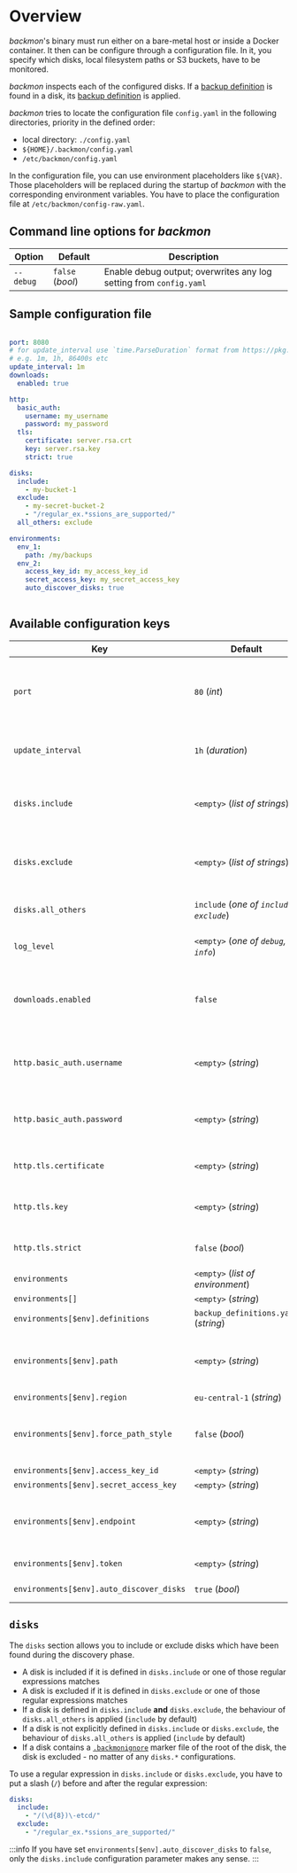 # Overview
*backmon*'s binary must run either on a bare-metal host or inside a Docker container.
It then can be configure through a configuration file. 
In it, you specify which disks, local filesystem paths or S3 buckets, have to be monitored.

*backmon* inspects each of the configured disks. If a [backup definition](../20-backup-definition/10-overview.md) is found in a disk, its [backup definition](../20-backup-definition/10-overview.md) is applied.

*backmon* tries to locate the configuration file `config.yaml` in the following directories, priority in the defined order:

- local directory: `./config.yaml`
- `${HOME}/.backmon/config.yaml`
- `/etc/backmon/config.yaml`

In the configuration file, you can use environment placeholders like `${VAR}`. Those placeholders will be replaced during the startup of *backmon* with the corresponding environment variables. You have to place the configuration file at `/etc/backmon/config-raw.yaml`.

## Command line options for *backmon*

| Option | Default | Description |
| --- | --- | --- |
| `--debug` | `false` (*bool*) | Enable debug output; overwrites any log setting from `config.yaml` |

## Sample configuration file

```yaml

port: 8080
# for update_interval use `time.ParseDuration` format from https://pkg.go.dev/time#example-ParseDuration
# e.g. 1m, 1h, 86400s etc
update_interval: 1m
downloads:
  enabled: true

http:
  basic_auth:
    username: my_username
    password: my_password
  tls:
    certificate: server.rsa.crt
    key: server.rsa.key
    strict: true

disks:
  include:
    - my-bucket-1
  exclude:
    - my-secret-bucket-2
	- "/regular_ex.*ssions_are_supported/"
  all_others: exclude

environments:
  env_1:
    path: /my/backups
  env_2:
    access_key_id: my_access_key_id
	secret_access_key: my_secret_access_key
    auto_discover_disks: true
    
```

## Available configuration keys

| Key | Default | Required | Description |
| --- | --- | --- | --- |
| `port` | `80` (*int*) | No | Default HTTP port to listen for requests. TLS is not supported at the moment. Consider using a proxy if you need encryption. |
| `update_interval` | `1h` (*duration*) | No |  Checks each disk in that duration interval. [time.ParseDuration format](https://pkg.go.dev/time#example-ParseDuration) must be used. |
| `disks.include` | `<empty>` (*list of strings*) | No |  Only include the disks with the given name; case-sensitive; regular expressions are supported. | 
| `disks.exclude` | `<empty>` (*list of strings*) | No |  Only include the disks with the given name; case-sensitive; regular expressions are supported. | 
| `disks.all_others` | `include` (*one of `include`, `exclude`*) | No | Behaviour for disks which are not explicitly included or excluded. |
| `log_level` | `<empty>` (*one of `debug`, `info`*) | No |  Used log level; will be overwritten if `--debug` is used. | 
| `downloads.enabled` | `false` | No | If `true`, the latest artifact of a monitored backup disk can be downloaded. This is disabled by default for security reasons ([#1](https://github.com/dreitier/backmon/issues/1)).|
| `http.basic_auth.username` | `<empty>` (*string*) | No | Username for HTTP Basic Authentication. If this is set, `http.basic_auth.password` must be also set. |
| `http.basic_auth.password` | `<empty>` (*string*) | No | Password for HTTP Basic Authentication. If this is set, `http.basic_auth.username` must be also set. |
| `http.tls.certificate` | `<empty>` (*string*) | No | Path to certificate file. If this is set, `http.tls.key` must be also set. |
| `http.tls.key` | `<empty>` (*string*) | No | Path to private key file. If this is set, `http.tls.certificate` must be also set. |
| `http.tls.strict` | `false` (*bool*) | No | If set to true, a preferred TLS default configuration is used. |
| `environments` | `<empty>` (*list of environment*) | No | Each `environment` to check. |
| `environments[]` | `<empty>` (*string*) | __Yes__ |  Name of environment. |
| `environments[$env].definitions` | `backup_definitions.yaml` (*string*) | No | YAML file containing the backup definitions. |
| `environments[$env].path` | `<empty>` (*string*) | No | Local path to check for. If you use the `path` parameter, other parameters specific for S3 are ignored. |
| `environments[$env].region` | `eu-central-1` (*string*) | No | AWS region |
| `environments[$env].force_path_style` | `false` (*bool*) | No | Use path-style for that S3 bucket. This is deprecated by AWS S3 and should be probably `false`. |
| `environments[$env].access_key_id` | `<empty>` (*string*) | __Yes__ | AWS Access Key |
| `environments[$env].secret_access_key` | `<empty>` (*string*) | __Yes__ | AWS Secret Access Key |
| `environments[$env].endpoint` | `<empty>` (*string*) | No | Custom AWS S3 endpoint. This must be used for Minio buckets or if you are using a local S3 instance. |
| `environments[$env].token` | `<empty>` (*string*) | No | AWS STS session token. You can leave that empty. |
| `environments[$env].auto_discover_disks` | `true` (*bool*) | No | Automatically iterate over each S3 bucket. |

## `disks`
The `disks` section allows you to include or exclude disks which have been found during the discovery phase.

- A disk is included if it is defined in `disks.include` or one of those regular expressions matches
- A disk is excluded if it is defined in `disks.exclude` or one of those regular expressions matches
- If a disk is defined in `disks.include` __and__ `disks.exclude`, the behaviour of `disks.all_others` is applied (`include` by default)
- If a disk is not explicitly defined in `disks.include` or `disks.exclude`, the behaviour of `disks.all_others` is applied (`include` by default)
- If a disk contains a [`.backmonignore`](storage#ignoring-disks) marker file of the root of the disk, the disk is excluded - no matter of any `disks.*` configurations.

To use a regular expression in `disks.include` or `disks.exclude`, you have to put a slash (`/`) before and after the regular expression:

```yaml
disks:
  include:
    - "/(\d{8})\-etcd/"
  exclude:
	- "/regular_ex.*ssions_are_supported/"
```

:::info
If you have set `environments[$env].auto_discover_disks` to `false`, only the `disks.include` configuration parameter makes any sense.
:::